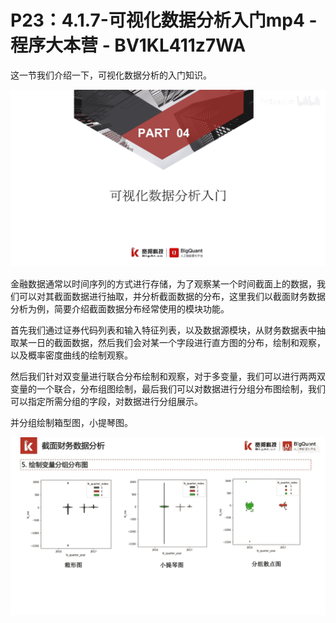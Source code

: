 # P23：4.1.7-可视化数据分析入门mp4 - 程序大本营 - BV1KL411z7WA

这一节我们介绍一下，可视化数据分析的入门知识。

![](img/cad1ac9f4fa4572264206ba534eaf117_1.png)

金融数据通常以时间序列的方式进行存储，为了观察某一个时间截面上的数据，我们可以对其截面数据进行抽取，并分析截面数据的分布，这里我们以截面财务数据分析为例，简要介绍截面数据分布经常使用的模块功能。

首先我们通过证券代码列表和输入特征列表，以及数据源模块，从财务数据表中抽取某一日的截面数据，然后我们会对某一个字段进行直方图的分布，绘制和观察，以及概率密度曲线的绘制观察。

然后我们针对双变量进行联合分布绘制和观察，对于多变量，我们可以进行两两双变量的一个联合，分布组图绘制，最后我们可以对数据进行分组分布图绘制，我们可以指定所需分组的字段，对数据进行分组展示。

并分组绘制箱型图，小提琴图。

![](img/cad1ac9f4fa4572264206ba534eaf117_3.png)